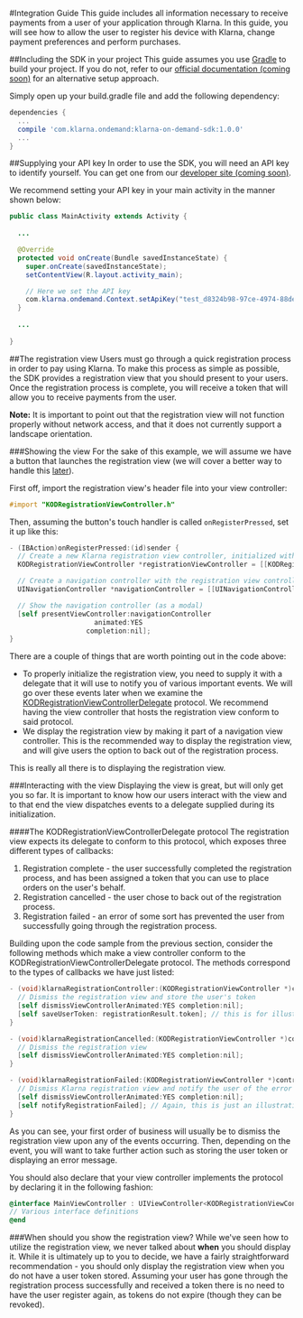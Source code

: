 #Integration Guide
This guide includes all information necessary to receive payments from a user of your application through Klarna. In this guide, you will see how to allow the user to register his device with Klarna, change payment preferences and perform purchases.

##Including the SDK in your project
This guide assumes you use [Gradle](https://www.gradle.org/) to build your project. If you do not, refer to our [official documentation (coming soon)](http://developers.klarna.com) for an alternative setup approach.

Simply open up your build.gradle file and add the following dependency:

```groovy
dependencies {
  ...
  compile 'com.klarna.ondemand:klarna-on-demand-sdk:1.0.0'
  ...
}
```

##Supplying your API key
In order to use the SDK, you will need an API key to identify yourself. You can get one from our [developer site (coming soon)](http://developers.klarna.com/).

We recommend setting your API key in your main activity in the manner shown below:

```java
public class MainActivity extends Activity {
  
  ...

  @Override
  protected void onCreate(Bundle savedInstanceState) {
    super.onCreate(savedInstanceState);
    setContentView(R.layout.activity_main);

    // Here we set the API key
    com.klarna.ondemand.Context.setApiKey("test_d8324b98-97ce-4974-88de-eaab2fdf4f14");
  }
  
  ...
  
}
```

<a name="registration_view"></a>
##The registration view
Users must go through a quick registration process in order to pay using Klarna. To make this process as simple as possible, the SDK provides a registration view that you should present to your users. Once the registration process is complete, you will receive a token that will allow you to receive payments from the user.

**Note:** It is important to point out that the registration view will not function properly without network access, and that it does not currently support a landscape orientation.

###Showing the view
For the sake of this example, we will assume we have a button that launches the registration view (we will cover a better way to handle this [later](#when_to_show_registration)).

First off, import the registration view's header file into your view controller:

```objective-c
#import "KODRegistrationViewController.h"
```

Then, assuming the button's touch handler is called `onRegisterPressed`, set it up like this:

```objective-c
- (IBAction)onRegisterPressed:(id)sender {
  // Create a new Klarna registration view controller, initialized with the containing controller as its event-handler
  KODRegistrationViewController *registrationViewController = [[KODRegistrationViewController alloc] initWithDelegate:self];

  // Create a navigation controller with the registration view controller as its root view controller
  UINavigationController *navigationController = [[UINavigationController alloc] initWithRootViewController:registrationViewController];

  // Show the navigation controller (as a modal)
  [self presentViewController:navigationController
                     animated:YES
                   completion:nil];
}
```

There are a couple of things that are worth pointing out in the code above:

- To properly initialize the registration view, you need to supply it with a delegate that it will use to notify you of various important events. We will go over these events later when we examine the [KODRegistrationViewControllerDelegate](#kod_registration_view_controller_delegate) protocol. We recommend having the view controller that hosts the registration view conform to said protocol.
- We display the registration view by making it part of a navigation view controller. This is the recommended way to display the registration view, and will give users the option to back out of the registration process.

This is really all there is to displaying the registration view.

###Interacting with the view
Displaying the view is great, but will only get you so far. It is important to know how our users interact with the view and to that end the view dispatches events to a delegate supplied during its initialization.

<a name="kod_registration_view_controller_delegate"></a>
####The KODRegistrationViewControllerDelegate protocol
The registration view expects its delegate to conform to this protocol, which exposes three different types of callbacks:

1. Registration complete - the user successfully completed the registration process, and has been assigned a token that you can use to place orders on the user's behalf.
2. Registration cancelled - the user chose to back out of the registration process.
3. Registration failed - an error of some sort has prevented the user from successfully going through the registration process.

Building upon the code sample from the previous section, consider the following methods which make a view controller conform to the KODRegistrationViewControllerDelegate protocol. The methods correspond to the types of callbacks we have just listed:

```objective-c
- (void)klarnaRegistrationController:(KODRegistrationViewController *)controller finishedWithUserResult:(KODRegistrationResult *)registrationResult {
  // Dismiss the registration view and store the user's token
  [self dismissViewControllerAnimated:YES completion:nil];
  [self saveUserToken: registrationResult.token]; // this is for illustrative purposes, we do not supply this method
}

- (void)klarnaRegistrationCancelled:(KODRegistrationViewController *)controller {
  // Dismiss the registration view
  [self dismissViewControllerAnimated:YES completion:nil];
}

- (void)klarnaRegistrationFailed:(KODRegistrationViewController *)controller {
  // Dismiss Klarna registration view and notify the user of the error
  [self dismissViewControllerAnimated:YES completion:nil];
  [self notifyRegistrationFailed]; // Again, this is just an illustration
}

```

As you can see, your first order of business will usually be to dismiss the registration view upon any of the events occurring. Then, depending on the event, you will want to take further action such as storing the user token or displaying an error message.

You should also declare that your view controller implements the protocol by declaring it in the following fashion:

```objective-c
@interface MainViewController : UIViewController<KODRegistrationViewControllerDelegate>
// Various interface definitions
@end
```

<a name="when_to_show_registration"></a>
###When should you show the registration view?
While we've seen how to utilize the registration view, we never talked about **when** you should display it. While it is ultimately up to you to decide, we have a fairly straightforward recommendation - you should only display the registration view when you do not have a user token stored. Assuming your user has gone through the registration process successfully and received a token there is no need to have the user register again, as tokens do not expire (though they can be revoked).
